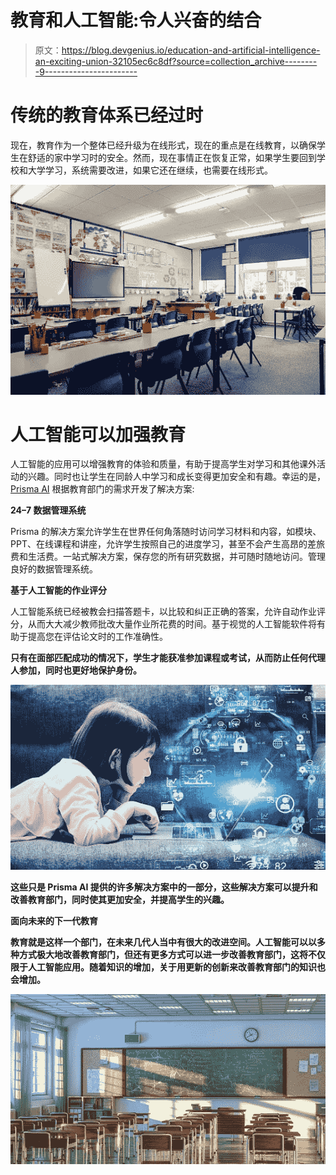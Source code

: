 # 教育和人工智能:令人兴奋的结合

> 原文：<https://blog.devgenius.io/education-and-artificial-intelligence-an-exciting-union-32105ec6c8df?source=collection_archive---------9----------------------->

# 传统的教育体系已经过时

现在，教育作为一个整体已经升级为在线形式，现在的重点是在线教育，以确保学生在舒适的家中学习时的安全。然而，现在事情正在恢复正常，如果学生要回到学校和大学学习，系统需要改进，如果它还在继续，也需要在线形式。

![](img/677f1a0702ef06706031b50eb261d221.png)

# 人工智能可以加强教育

人工智能的应用可以增强教育的体验和质量，有助于提高学生对学习和其他课外活动的兴趣。同时也让学生在同龄人中学习和成长变得更加安全和有趣。幸运的是， [Prisma AI](https://prisma.ai/) 根据教育部门的需求开发了解决方案:

**24–7 数据管理系统**

Prisma 的解决方案允许学生在世界任何角落随时访问学习材料和内容，如模块、PPT、在线课程和讲座，允许学生按照自己的进度学习，甚至不会产生高昂的差旅费和生活费。一站式解决方案，保存您的所有研究数据，并可随时随地访问。管理良好的数据管理系统。

**基于人工智能的作业评分**

人工智能系统已经被教会扫描答题卡，以比较和纠正正确的答案，允许自动作业评分，从而大大减少教师批改大量作业所花费的时间。基于视觉的人工智能软件将有助于提高您在评估论文时的工作准确性。

[](https://prisma.ai/products.html)

**只有在面部匹配成功的情况下，学生才能获准参加课程或考试，从而防止任何代理人参加，同时也更好地保护身份。**

**![](img/582714330160ff763738b264a35b27c8.png)**

**这些只是 Prisma AI 提供的许多解决方案中的一部分，这些解决方案可以提升和改善教育部门，同时使其更加安全，并提高学生的兴趣。**

****面向未来的下一代教育****

**教育就是这样一个部门，在未来几代人当中有很大的改进空间。人工智能可以以多种方式极大地改善教育部门，但还有更多方式可以进一步改善教育部门，这将不仅限于人工智能应用。随着知识的增加，关于用更新的创新来改善教育部门的知识也会增加。**

**![](img/d17b1ec0199a6c8642b6f7d459dcf959.png)**